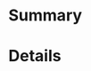 <!--
Your pull request title must begin with one of the emoji from the gitmoji set, followed by the commit message that will be used when your pull request is squash-merged. If your changes span multiple categories and would require more than a single emoji, the pull request should be broken up into multiple, focused pull requests.

https://gitmoji.dev
-->

# Summary

<!--
Please provide a terse summary of your proposed changes. Clarification of individual components can follow, but the summary should be brief and efficient.
-->

# Details

<!--
Provide clarifying details, links, etc. as necessary.
-->

